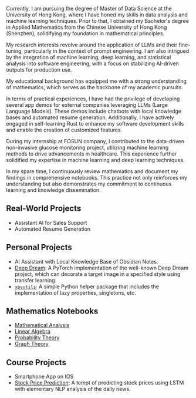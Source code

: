 

Currently, I am pursuing the degree of Master of Data Science at the University of Hong Kong, where I have honed my skills in data analysis and machine learning techniques. 
Prior to that, I obtained my Bachelor's degree in Applied Mathematics from the Chinese University of Hong Kong (Shenzhen), solidifying my foundation in mathematical principles.

My research interests revolve around the application of LLMs and their fine-tuning, particularly in the context of prompt engineering. I am also intrigued by the integration of machine learning, deep learning, and statistical analysis into software engineering, with a focus on stabilizing AI-driven outputs for production use.

My educational background has equipped me with a strong understanding of mathematics, which serves as the backbone of my academic pursuits. 

In terms of practical experiences, I have had the privilege of developing several app demos for external companies leveraging LLMs (Large Language Models). These demos include chatbots with local knowledge bases and automated resume generation. Additionally, I have actively engaged in self-learning Rust to enhance my software development skills and enable the creation of customized features.

During my internship at FOSUN company, I contributed to the data-driven non-invasive glucose monitoring project, utilizing machine learning methods to drive advancements in healthcare. This experience further solidified my expertise in machine learning and deep learning techniques.

In my spare time, I continuously review mathematics and document my findings in comprehensive notebooks. This practice not only reinforces my understanding but also demonstrates my commitment to continuous learning and knowledge dissemination.


## Real-World Projects

- Assistant AI for Sales Support
- Automated Resume Generation

## Personal Projects

- AI Assistant with Local Knowledge Base of Obsidian Notes.
- [Deep Dream](https://github.com/Isaac-Fate/deep-dream): A PyTorch implementation of the well-known Deep Dream project, which can decorate a target image in a specified style using transfer learning. 
- [`xpyutils`](https://pypi.org/project/xpyutils/): A simple Python helper package that includes the implementation of lazy properties, singletons, etc.

## Mathematics Notebooks

- [Mathematical Analysis](https://isaac-fate.github.io/mathematical-analysis/intro.html)
- [Linear Algebra](https://isaac-fate.github.io/linear-algebra/intro.html)
- [Probability Theory](https://isaac-fate.github.io/probability-theory/intro.html)
- [Graph Theory](https://isaac-fate.github.io/graph-theory/intro.html)

## Course Projects

- Smartphone App on IOS
- [Stock Price Prediction](https://isaac-fate.github.io/stox/intro.html): A tempt of predicting stock prices using LSTM with elementary NLP analysis of the daily news.

